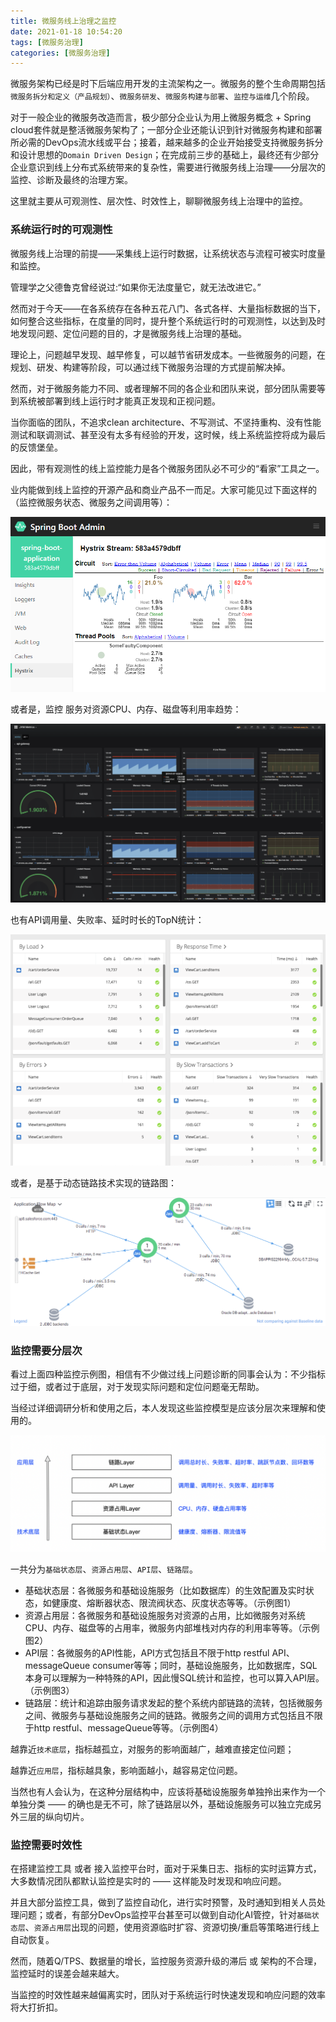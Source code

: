 ```yaml
---
title: 微服务线上治理之监控
date: 2021-01-18 10:54:20  
tags: [微服务治理]  
categories: [微服务治理]  
---
```


微服务架构已经是时下后端应用开发的主流架构之一。微服务的整个生命周期包括`微服务拆分和定义（产品规划）`、`微服务研发`、`微服务构建与部署`、`监控与运维`几个阶段。

对于一般企业的微服务改造而言，极少部分企业认为用上微服务概念 + Spring cloud套件就是整活微服务架构了；一部分企业还能认识到针对微服务构建和部署所必需的DevOps流水线或平台；接着，越来越多的企业开始接受支持微服务拆分和设计思想的`Domain Driven Design`；在完成前三步的基础上，最终还有少部分企业意识到线上分布式系统带来的复杂性，需要进行微服务线上治理——分层次的监控、诊断及最终的治理方案。

这里就主要从可观测性、层次性、时效性上，聊聊微服务线上治理中的监控。

<!-- more -->

### 系统运行时的可观测性

微服务线上治理的前提——采集线上运行时数据，让系统状态与流程可被实时度量和监控。

管理学之⽗德鲁克曾经说过:“如果你无法度量它，就无法改进它。”

然而对于今天——在各系统存在各种五花八门、各式各样、大量指标数据的当下，如何整合这些指标，在度量的同时，提升整个系统运行时的可观测性，以达到及时地发现问题、定位问题的目的，才是微服务线上治理的基础。

理论上，问题越早发现、越早修复，可以越节省研发成本。一些微服务的问题，在规划、研发、构建等阶段，可以通过线下微服务治理的方式提前解决掉。

然而，对于微服务能力不同、或者理解不同的各企业和团队来说，部分团队需要等到系统被部署到线上运行时才能真正发现和正视问题。

当你面临的团队，不追求clean architecture、不写测试、不坚持重构、没有性能测试和联调测试、甚至没有太多有经验的开发，这时候，线上系统监控将成为最后的反馈堡垒。

因此，带有观测性的线上监控能力是各个微服务团队必不可少的“看家”工具之一。



业内能做到线上监控的开源产品和商业产品不一而足。大家可能见过下面这样的（监控微服务状态、微服务之间调用等）：

![图1](./微服务线上治理之监控/image-spring_boot_dashboard.png)



或者是，监控 服务对资源CPU、内存、磁盘等利用率趋势：

![图2](./微服务线上治理之监控/image-grafana_jvm_dashboard.png)



也有API调用量、失败率、延时时长的TopN统计：

![图3](./微服务线上治理之监控/image-app_api.png)



或者，是基于动态链路技术实现的链路图：

![图4](./微服务线上治理之监控/image-dynamic_invoking_graph.png)



### 监控需要分层次

看过上面四种监控示例图，相信有不少做过线上问题诊断的同事会认为：不少指标过于细，或者过于底层，对于发现实际问题和定位问题毫无帮助。

当经过详细调研分析和使用之后，本人发现这些监控模型是应该分层次来理解和使用的。

![图5](./微服务线上治理之监控/image-layers.png)

一共分为`基础状态层`、`资源占用层`、`API层`、`链路层`。

- 基础状态层：各微服务和基础设施服务（比如数据库）的生效配置及实时状态，如健康度、熔断器状态、限流阀状态、灰度状态等等。（示例图1）
- 资源占用层：各微服务和基础设施服务对资源的占用，比如微服务对系统CPU、内存、磁盘等的占用率，微服务内部堆栈对内存的利用率等等。（示例图2）
- API层：各微服务的API性能，API方式包括且不限于http restful API、messageQueue consumer等等；同时，基础设施服务，比如数据库，SQL本身可以理解为一种特殊的API，因此慢SQL统计和监控，也可以算入API层。（示例图3）
- 链路层：统计和追踪由服务请求发起的整个系统内部链路的流转，包括微服务之间、微服务与基础设施服务之间的链路。微服务之间的调用方式包括且不限于http restful、messageQueue等等。（示例图4）

越靠近`技术底层`，指标越孤立，对服务的影响面越广，越难直接定位问题；

越靠近`应用层`，指标越具象，影响面越小，越容易定位问题。

当然也有人会认为，在这种分层结构中，应该将基础设施服务单独拎出来作为一个单独分类  —— 的确也是无不可，除了链路层以外，基础设施服务可以独立完成另外三层的纵向切片。

### 监控需要时效性

在搭建监控工具 或者 接入监控平台时，面对于采集日志、指标的实时运算方式，大多数情况团队都默认监控是实时的 —— 这样能及时发现和响应问题。

并且大部分监控工具，做到了监控自动化，进行实时预警，及时通知到相关人员处理问题；或者，有部分DevOps监控平台甚至可以做到自动化AI管控，针对`基础状态层`、`资源占用层`出现的问题，使用资源临时扩容、资源切换/重启等策略进行线上自动恢复。

然而，随着Q/TPS、数据量的增长，监控服务资源升级的滞后 或 架构的不合理，监控延时的误差会越来越大。

当监控的时效性越来越偏离实时，团队对于系统运行时快速发现和响应问题的效率将大打折扣。



